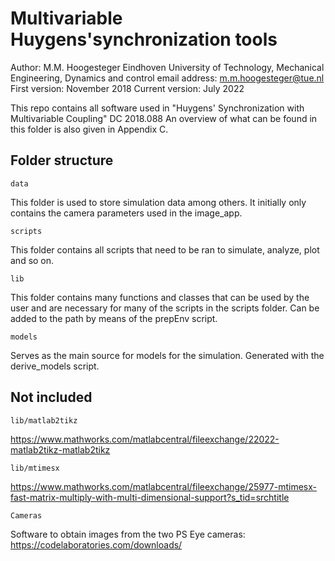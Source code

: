 # Multivariable Huygens'synchronization tools
Author: M.M. Hoogesteger
Eindhoven University of Technology, Mechanical Engineering, Dynamics and control
email address: m.m.hoogesteger@tue.nl
First version: November 2018
Current version: July 2022


This repo contains all software used in 
"Huygens' Synchronization with Multivariable Coupling"
DC 2018.088
An overview of what can be found in this folder is also given in Appendix C.

## Folder structure
`data`

This folder is used to store simulation data among others. 
It initially only contains the camera parameters used in the image_app.

`scripts`

This folder contains all scripts that need to be ran to simulate, analyze, 
plot and so on.

`lib`

This folder contains many functions and classes that can be used by the user
and are necessary for many of the scripts in the scripts folder.
Can be added to the path by means of the prepEnv script.

`models`

Serves as the main source for models for the simulation. Generated with the
derive_models script.

## Not included
`lib/matlab2tikz`

https://www.mathworks.com/matlabcentral/fileexchange/22022-matlab2tikz-matlab2tikz

`lib/mtimesx`

https://www.mathworks.com/matlabcentral/fileexchange/25977-mtimesx-fast-matrix-multiply-with-multi-dimensional-support?s_tid=srchtitle

`Cameras`

Software to obtain images from the two PS Eye cameras: 
https://codelaboratories.com/downloads/